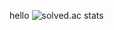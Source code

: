 hello
![solved.ac stats](https://github-readme-solvedac.hyp3rflow.vercel.app/api/?handle=tropical_potato)

